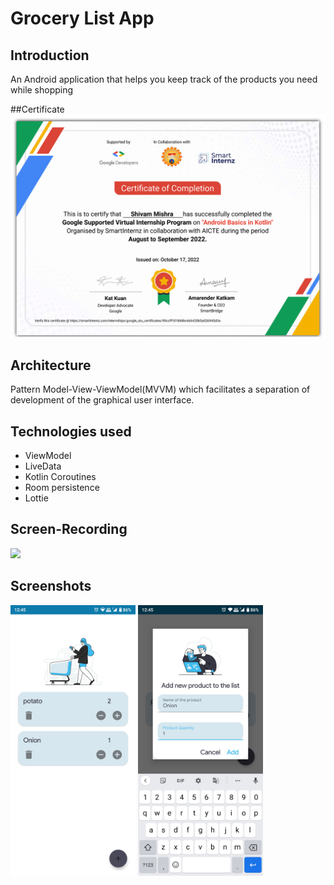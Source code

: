 # Grocery List App

## Introduction

An Android application that helps you keep track of the products you need while shopping

##Certificate
<img src="https://github.com/mshivam019/Grocery-List/blob/master/certificate.png">
## Architecture

Pattern Model-View-ViewModel(MVVM) which facilitates a separation of development of the graphical user interface.

## Technologies used
* ViewModel 
* LiveData 
* Kotlin Coroutines 
* Room persistence
* Lottie 

## Screen-Recording

<img src="https://github.com/mshivam019/Grocery-List/blob/master/ScreenRecord.gif" width="300">

## Screenshots
<img src="https://raw.githubusercontent.com/mshivam019/Grocery-List/master/grocery.jpg" width="200"> <img src="https://raw.githubusercontent.com/mshivam019/Grocery-List/master/grocery1.jpg" width="200">

